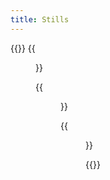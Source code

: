 ```yaml
---
title: Stills
---
```


{{<gallery caption-effect="none">}}
  {{<figure
    caption= "Abstracts" 
    class="no-photoswipe"
    link="/categories/abstracts/ "
    src="https://res.cloudinary.com/rama-llama/image/upload/v1584983263/Colors_lsjyum.jpg">}}
  
  {{<figure 
    caption="Flowers"
    class="no-photoswipe"
    link="/categories/flowers/ "
    src="https://res.cloudinary.com/rama-llama/image/upload/v1584986716/White_Zinnia_ksufjy.jpg">}}
  
  {{<figure
    caption="Studio"
    class="no-photoswipe"
    link="/categories/studio/ "
    src="https://res.cloudinary.com/rama-llama/image/upload/v1596654460/White_Horns_avecen.jpg">}}


{{</gallery >}}
